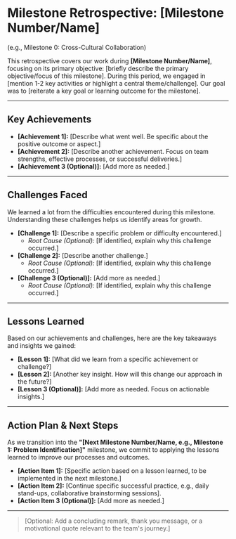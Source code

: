 <!-- markdownlint-disable MD022 MD013 MD036-->
# Milestone Retrospective: [Milestone Number/Name]
(e.g., Milestone 0: Cross-Cultural Collaboration)

This retrospective covers our work during **[Milestone Number/Name]**, focusing on its primary objective: [briefly describe the primary objective/focus of this milestone]. During this period, we engaged in [mention 1-2 key activities or highlight a central theme/challenge]. Our goal was to [reiterate a key goal or learning outcome for the milestone].

---

## Key Achievements

* **[Achievement 1]:** [Describe what went well. Be specific about the positive outcome or aspect.]
* **[Achievement 2]:** [Describe another achievement. Focus on team strengths, effective processes, or successful deliveries.]
* **[Achievement 3 (Optional)]:** [Add more as needed.]

---

## Challenges Faced

We learned a lot from the difficulties encountered during this milestone. Understanding these challenges helps us identify areas for growth.

* **[Challenge 1]:** [Describe a specific problem or difficulty encountered.]
  * *Root Cause (Optional):* [If identified, explain why this challenge occurred.]
* **[Challenge 2]:** [Describe another challenge.]
  * *Root Cause (Optional):* [If identified, explain why this challenge occurred.]
* **[Challenge 3 (Optional)]:** [Add more as needed.]
  * *Root Cause (Optional):* [If identified, explain why this challenge occurred.]

---

## Lessons Learned

Based on our achievements and challenges, here are the key takeaways and insights we gained:

* **[Lesson 1]:** [What did we learn from a specific achievement or challenge?]
* **[Lesson 2]:** [Another key insight. How will this change our approach in the future?]
* **[Lesson 3 (Optional)]:** [Add more as needed. Focus on actionable insights.]

---

## Action Plan & Next Steps

As we transition into the **"[Next Milestone Number/Name, e.g., Milestone 1: Problem Identification]"** milestone, we commit to applying the lessons learned to improve our processes and outcomes.

* **[Action Item 1]:** [Specific action based on a lesson learned, to be implemented in the next milestone.]
* **[Action Item 2]:** [Continue specific successful practice, e.g., daily stand-ups, collaborative brainstorming sessions].
* **[Action Item 3 (Optional)]:** [Add more as needed.]

---

> [Optional: Add a concluding remark, thank you message, or a motivational quote relevant to the team's journey.]
